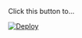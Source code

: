 

Click this button to...

[![Deploy](https://www.herokucdn.com/deploy/button.png)](https://heroku.com/deploy)

